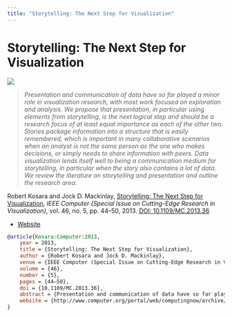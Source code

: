 ```yaml
---
title: "Storytelling: The Next Step for Visualization"
---
```


# Storytelling: The Next Step for Visualization

<p><img src="https://media.eagereyes.org/wp-content/uploads/2013/02/Computer-Storytelling-teaser.jpg" /></p>

> _Presentation and communication of data have so far played a minor role in visualization research, with most work focused on exploration and analysis. We propose that presentation, in particular using elements from storytelling, is the next logical step and should be a research focus of at least equal importance as each of the other two. Stories package information into a structure that is easily remembered, which is important in many collaborative scenarios when an analyst is not the same person as the one who makes decisions, or simply needs to share information with peers. Data visualization lends itself well to being a communication medium for storytelling, in particular when the story also contains a lot of data. We review the literature on storytelling and presentation and outline the research area._

Robert Kosara and Jock D. Mackinlay, <a href="https://media.eagereyes.org/papers/2013/Kosara-Computer-2013.pdf" target="_blank">Storytelling: The Next Step for Visualization</a>, _IEEE Computer (Special Issue on Cutting-Edge Research in Visualization)_, vol. 46, no. 5, pp. 44–50, 2013. <a href="https://dx.doi.org/10.1109/MC.2013.36" target="_new">DOI: 10.1109/MC.2013.36</a>

- <a href="http://www.computer.org/portal/web/computingnow/archive/january2014">Website</a>

```bibtex
@article{Kosara:Computer:2013,
	year = 2013,
	title = {Storytelling: The Next Step for Visualization},
	author = {Robert Kosara and Jock D. Mackinlay},
	venue = {IEEE Computer (Special Issue on Cutting-Edge Research in Visualization)},
	volume = {46},
	number = {5},
	pages = {44–50},
	doi = {10.1109/MC.2013.36},
	abstract = {Presentation and communication of data have so far played a minor role in visualization research, with most work focused on exploration and analysis. We propose that presentation, in particular using elements from storytelling, is the next logical step and should be a research focus of at least equal importance as each of the other two. Stories package information into a structure that is easily remembered, which is important in many collaborative scenarios when an analyst is not the same person as the one who makes decisions, or simply needs to share information with peers. Data visualization lends itself well to being a communication medium for storytelling, in particular when the story also contains a lot of data. We review the literature on storytelling and presentation and outline the research area.},
	website = {http://www.computer.org/portal/web/computingnow/archive/january2014},
}
```

